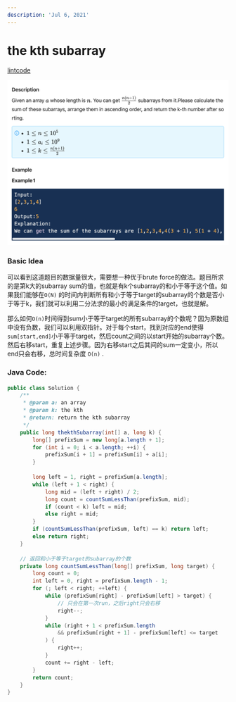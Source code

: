 ```yaml
---
description: 'Jul 6, 2021'
---
```


# the kth subarray

[lintcode](https://www.lintcode.com/problem/1139/description)

![](../../.gitbook/assets/image%20%284%29.png)

### Basic Idea

可以看到这道题目的数据量很大，需要想一种优于brute force的做法。题目所求的是第k大的subarray sum的值，也就是有k个subarray的和小于等于这个值。如果我们能够在`O(N)` 的时间内判断所有和小于等于target的subarray的个数是否小于等于k，我们就可以利用二分法求的最小的满足条件的target，也就是解。

那么如何`O(n)`时间得到sum小于等于target的所有subarray的个数呢？因为原数组中没有负数，我们可以利用双指针。对于每个start，找到对应的end使得`sum[start,end]`小于等于target，然后count之间的以start开始的subarray个数。然后右移start，重复上述步骤。因为右移start之后其间的sum一定变小，所以end只会右移，总时间复杂度 `O(n)` .

### Java Code:

```java
public class Solution {
    /**
     * @param a: an array
     * @param k: the kth
     * @return: return the kth subarray
     */
    public long thekthSubarray(int[] a, long k) {
        long[] prefixSum = new long[a.length + 1];
        for (int i = 0; i < a.length; ++i) {
            prefixSum[i + 1] = prefixSum[i] + a[i];
        }

        long left = 1, right = prefixSum[a.length];
        while (left + 1 < right) {
            long mid = (left + right) / 2;
            long count = countSumLessThan(prefixSum, mid);
            if (count < k) left = mid;
            else right = mid;
        }
        if (countSumLessThan(prefixSum, left) == k) return left;
        else return right;
    }

    // 返回和小于等于target的subarray的个数
    private long countSumLessThan(long[] prefixSum, long target) {
        long count = 0;
        int left = 0, right = prefixSum.length - 1;
        for (; left < right; ++left) {
            while (prefixSum[right] - prefixSum[left] > target) {
                // 只会在第一次run，之后right只会右移
                right--;
            }
            while (right + 1 < prefixSum.length 
                && prefixSum[right + 1] - prefixSum[left] <= target
            ) {
                right++;
            }
            count += right - left;
        }
        return count;
    }
}
```

